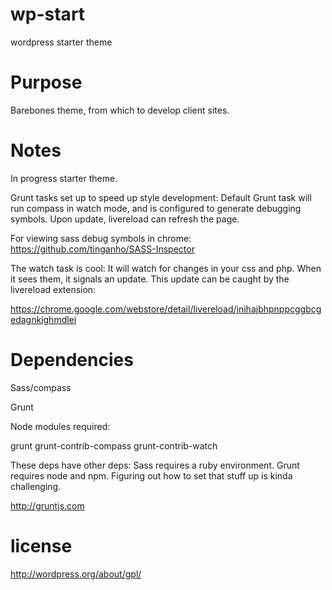 wp-start
========

wordpress starter theme

Purpose
=======

Barebones theme, from which to develop client sites.

Notes
=======

In progress starter theme.

Grunt tasks set up to speed up style development:
Default Grunt task will run compass in watch mode, and is configured
to generate debugging symbols. Upon update, livereload can refresh the
page.

For viewing sass debug symbols in chrome: 
https://github.com/tinganho/SASS-Inspector

The watch task is cool: It will watch for changes in your css and php.
When it sees them, it signals an update. This update can be caught by
the livereload extension:

https://chrome.google.com/webstore/detail/livereload/jnihajbhpnppcggbcgedagnkighmdlei

Dependencies
============

Sass/compass

Grunt

Node modules required:

grunt
grunt-contrib-compass
grunt-contrib-watch

These deps have other deps: 
Sass requires a ruby environment. 
Grunt requires node and npm.
Figuring out how to set that stuff up is kinda challenging.

http://gruntjs.com

license
========

http://wordpress.org/about/gpl/